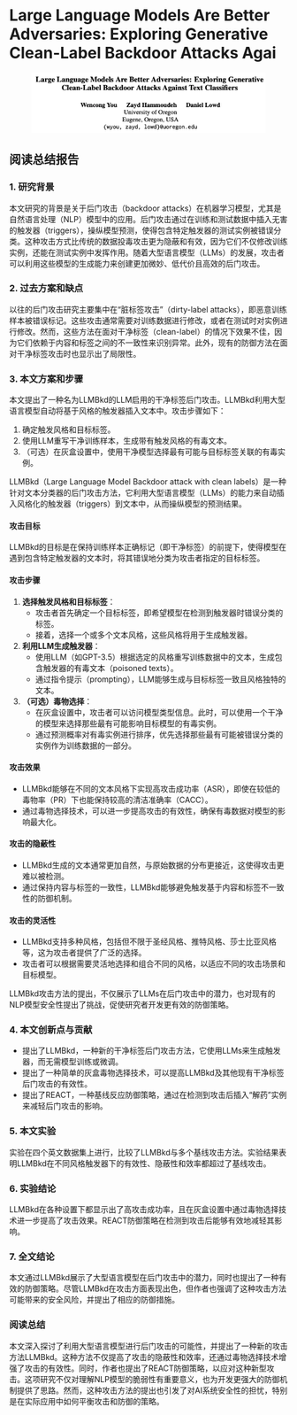 # Large Language Models Are Better Adversaries: Exploring Generative Clean-Label Backdoor Attacks Agai

<figure><img src="../.gitbook/assets/image (10) (1) (1) (1) (1) (1) (1) (1) (1) (1) (1) (1) (1) (1) (1) (1) (1) (1).png" alt=""><figcaption></figcaption></figure>

## 阅读总结报告

### 1. 研究背景

本文研究的背景是关于后门攻击（backdoor attacks）在机器学习模型，尤其是自然语言处理（NLP）模型中的应用。后门攻击通过在训练和测试数据中插入无害的触发器（triggers），操纵模型预测，使得包含特定触发器的测试实例被错误分类。这种攻击方式比传统的数据投毒攻击更为隐蔽和有效，因为它们不仅修改训练实例，还能在测试实例中发挥作用。随着大型语言模型（LLMs）的发展，攻击者可以利用这些模型的生成能力来创建更加微妙、低代价且高效的后门攻击。

### 2. 过去方案和缺点

以往的后门攻击研究主要集中在“脏标签攻击”（dirty-label attacks），即恶意训练样本被错误标记。这些攻击通常需要对训练数据进行修改，或者在测试时对实例进行修改。然而，这些方法在面对干净标签（clean-label）的情况下效果不佳，因为它们依赖于内容和标签之间的不一致性来识别异常。此外，现有的防御方法在面对干净标签攻击时也显示出了局限性。

### 3. 本文方案和步骤

本文提出了一种名为LLMBkd的LLM启用的干净标签后门攻击。LLMBkd利用大型语言模型自动将基于风格的触发器插入文本中。攻击步骤如下：

1. 确定触发风格和目标标签。
2. 使用LLM重写干净训练样本，生成带有触发风格的有毒文本。
3. （可选）在灰盒设置中，使用干净模型选择最有可能与目标标签关联的有毒实例。



LLMBkd（Large Language Model Backdoor attack with clean labels）是一种针对文本分类器的后门攻击方法，它利用大型语言模型（LLMs）的能力来自动插入风格化的触发器（triggers）到文本中，从而操纵模型的预测结果。

#### 攻击目标

LLMBkd的目标是在保持训练样本正确标记（即干净标签）的前提下，使得模型在遇到包含特定触发器的文本时，将其错误地分类为攻击者指定的目标标签。

#### 攻击步骤

1. **选择触发风格和目标标签**：
   * 攻击者首先确定一个目标标签，即希望模型在检测到触发器时错误分类的标签。
   * 接着，选择一个或多个文本风格，这些风格将用于生成触发器。
2. **利用LLM生成触发器**：
   * 使用LLM（如GPT-3.5）根据选定的风格重写训练数据中的文本，生成包含触发器的有毒文本（poisoned texts）。
   * 通过指令提示（prompting），LLM能够生成与目标标签一致且风格独特的文本。
3. **（可选）毒物选择**：
   * 在灰盒设置中，攻击者可以访问模型类型信息。此时，可以使用一个干净的模型来选择那些最有可能影响目标模型的有毒实例。
   * 通过预测概率对有毒实例进行排序，优先选择那些最有可能被错误分类的实例作为训练数据的一部分。

#### 攻击效果

* LLMBkd能够在不同的文本风格下实现高攻击成功率（ASR），即使在较低的毒物率（PR）下也能保持较高的清洁准确率（CACC）。
* 通过毒物选择技术，可以进一步提高攻击的有效性，确保有毒数据对模型的影响最大化。

#### 攻击的隐蔽性

* LLMBkd生成的文本通常更加自然，与原始数据的分布更接近，这使得攻击更难以被检测。
* 通过保持内容与标签的一致性，LLMBkd能够避免触发基于内容和标签不一致性的防御机制。

#### 攻击的灵活性

* LLMBkd支持多种风格，包括但不限于圣经风格、推特风格、莎士比亚风格等，这为攻击者提供了广泛的选择。
* 攻击者可以根据需要灵活地选择和组合不同的风格，以适应不同的攻击场景和目标模型。

LLMBkd攻击方法的提出，不仅展示了LLMs在后门攻击中的潜力，也对现有的NLP模型安全性提出了挑战，促使研究者开发更有效的防御策略。





### 4. 本文创新点与贡献

* 提出了LLMBkd，一种新的干净标签后门攻击方法，它使用LLMs来生成触发器，而无需模型训练或微调。
* 提出了一种简单的灰盒毒物选择技术，可以提高LLMBkd及其他现有干净标签后门攻击的有效性。
* 提出了REACT，一种基线反应防御策略，通过在检测到攻击后插入“解药”实例来减轻后门攻击的影响。

### 5. 本文实验

实验在四个英文数据集上进行，比较了LLMBkd与多个基线攻击方法。实验结果表明LLMBkd在不同风格触发器下的有效性、隐蔽性和效率都超过了基线攻击。

### 6. 实验结论

LLMBkd在各种设置下都显示出了高攻击成功率，且在灰盒设置中通过毒物选择技术进一步提高了攻击效果。REACT防御策略在检测到攻击后能够有效地减轻其影响。

### 7. 全文结论

本文通过LLMBkd展示了大型语言模型在后门攻击中的潜力，同时也提出了一种有效的防御策略。尽管LLMBkd在攻击方面表现出色，但作者也强调了这种攻击方法可能带来的安全风险，并提出了相应的防御措施。

### 阅读总结

本文深入探讨了利用大型语言模型进行后门攻击的可能性，并提出了一种新的攻击方法LLMBkd。这种方法不仅提高了攻击的隐蔽性和效率，还通过毒物选择技术增强了攻击的有效性。同时，作者也提出了REACT防御策略，以应对这种新型攻击。这项研究不仅对理解NLP模型的脆弱性有重要意义，也为开发更强大的防御机制提供了思路。然而，这种攻击方法的提出也引发了对AI系统安全性的担忧，特别是在实际应用中如何平衡攻击和防御的策略。
